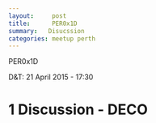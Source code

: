 ```yaml
---
layout:     post
title:      PER0x1D 
summary:   Disucssion
categories: meetup perth
---
```

PER0x1D 

D&T: 21 April 2015 - 17:30

# 1 Discussion - DECO
